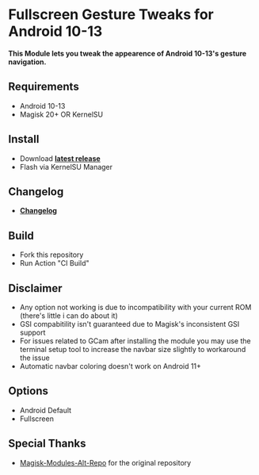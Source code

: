 # Fullscreen Gesture Tweaks for Android 10-13

**This Module lets you tweak the appearence of Android 10-13's gesture navigation.**

## Requirements
- Android 10-13
- Magisk 20+ OR KernelSU

## Install
- Download **[latest release](https://github.com/SchweGELBin/Simple-HideNavBar/releases/latest/download/Simple-HideNavBar.zip)**
- Flash via KernelSU Manager

## Changelog
- **[Changelog](https://github.com/SchweGELBin/Simple-HideNavBar/blob/master/CHANGELOG.md)**

## Build
- Fork this repository
- Run Action "CI Build"

## Disclaimer
- Any option not working is due to incompatibility with your current ROM (there's little i can do about it)
- GSI compabitility isn't guaranteed due to Magisk's inconsistent GSI support
- For issues related to GCam after installing the module you may use the terminal setup tool to increase the navbar size slightly to workaround the issue
- Automatic navbar coloring doesn't work on Android 11+

## Options
- Android Default
- Fullscreen

## Special Thanks
- [Magisk-Modules-Alt-Repo](https://github.com/Magisk-Modules-Alt-Repo/HideNavBar) for the original repository
